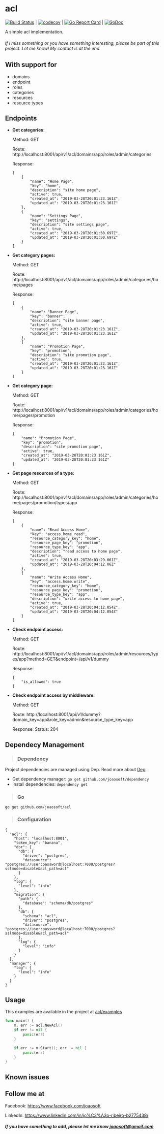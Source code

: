 # acl
[![Build Status](https://travis-ci.org/joaosoft/acl.svg?branch=master)](https://travis-ci.org/joaosoft/acl) | [![codecov](https://codecov.io/gh/joaosoft/acl/branch/master/graph/badge.svg)](https://codecov.io/gh/joaosoft/acl) | [![Go Report Card](https://goreportcard.com/badge/github.com/joaosoft/acl)](https://goreportcard.com/report/github.com/joaosoft/acl) | [![GoDoc](https://godoc.org/github.com/joaosoft/acl?status.svg)](https://godoc.org/github.com/joaosoft/acl)

A simple acl implementation.


###### If i miss something or you have something interesting, please be part of this project. Let me know! My contact is at the end.

## With support for
* domains
* endpoint
* roles
* categories
* resources
* resource types

## Endpoints
* **Get categories:** 

    Method: GET

    Route: http://localhost:8001/api/v1/acl/domains/app/roles/admin/categories
    
    Response: 
    ```
    [
        {
            "name": "Home Page",
            "key": "home",
            "description": "site home page",
            "active": true,
            "created_at": "2019-03-28T20:01:23.161Z",
            "updated_at": "2019-03-28T20:01:23.161Z"
        },
        {
            "name": "Settings Page",
            "key": "settings",
            "description": "site settings page",
            "active": true,
            "created_at": "2019-03-28T20:01:50.697Z",
            "updated_at": "2019-03-28T20:01:50.697Z"
        }
    ]
    ```

* **Get category pages:** 

    Method: GET
    
    Route: http://localhost:8001/api/v1/acl/domains/app/roles/admin/categories/home/pages
    
    Response: 
    ```
    [
        {
            "name": "Banner Page",
            "key": "banner",
            "description": "site banner page",
            "active": true,
            "created_at": "2019-03-28T20:01:23.161Z",
            "updated_at": "2019-03-28T20:01:23.161Z"
        },
        {
            "name": "Promotion Page",
            "key": "promotion",
            "description": "site promotion page",
            "active": true,
            "created_at": "2019-03-28T20:01:23.161Z",
            "updated_at": "2019-03-28T20:01:23.161Z"
        }
    ]
    ```

* **Get category page:** 

    Method: GET
    
    Route: http://localhost:8001/api/v1/acl/domains/app/roles/admin/categories/home/pages/promotion
    
    Response: 
    ```
    {
        "name": "Promotion Page",
        "key": "promotion",
        "description": "site promotion page",
        "active": true,
        "created_at": "2019-03-28T20:01:23.161Z",
        "updated_at": "2019-03-28T20:01:23.161Z"
    }
    ```
    
* **Get page resources of a type:** 

    Method: GET
    
    Route: http://localhost:8001/api/v1/acl/domains/app/roles/admin/categories/home/pages/promotion/types/app
    
    Response: 
    ```
    [
        {
            "name": "Read Access Home",
            "key": "access.home.read",
            "resource_category_key": "home",
            "resource_page_key": "promotion",
            "resource_type_key": "app",
            "description": "read access to home page",
            "active": true,
            "created_at": "2019-03-28T20:03:29.061Z",
            "updated_at": "2019-03-28T20:04:12.06Z"
        },
        {
            "name": "Write Access Home",
            "key": "access.home.write",
            "resource_category_key": "home",
            "resource_page_key": "promotion",
            "resource_type_key": "app",
            "description": "write access to home page",
            "active": true,
            "created_at": "2019-03-28T20:04:12.054Z",
            "updated_at": "2019-03-28T20:04:12.054Z"
        }
    ]
    ```

* **Check endpoint access:** 

    Method: GET
    
    Route: http://localhost:8001/api/v1/acl/domains/app/roles/admin/resources/types/app?method=GET&endpoint=/api/v1/dummy
    
    Response: 
    ```
    {
        "is_allowed": true
    }
    ```

* **Check endpoint access by middleware:** 

    Method: GET
    
    Route: http://localhost:8001/api/v1/dummy?domain_key=app&role_key=admin&resource_type_key=app
    
    Response: Status: 204
    
## Dependecy Management
>### Dependency

Project dependencies are managed using Dep. Read more about [Dep](https://github.com/golang/dep).
* Get dependency manager: `go get github.com/joaosoft/dependency`
* Install dependencies: `dependency get`


>### Go
```
go get github.com/joaosoft/acl
```

>### Configuration
```
{
  "acl": {
    "host": "localhost:8001",
    "token_key": "banana",
    "dbr": {
      "db": {
        "driver": "postgres",
        "datasource": "postgres://user:password@localhost:7000/postgres?sslmode=disable&acl_path=acl"
      }
    },
    "log": {
      "level": "info"
    },
    "migration": {
      "path": {
        "database": "schema/db/postgres"
      },
      "db": {
        "schema": "acl",
        "driver": "postgres",
        "datasource": "postgres://user:password@localhost:7000/postgres?sslmode=disable&acl_path=acl"
      },
      "log": {
        "level": "info"
      }
    }
  },
  "manager": {
    "log": {
      "level": "info"
    }
  }
}
```

## Usage 
This examples are available in the project at [acl/examples](https://github.com/joaosoft/acl/tree/master/examples)

```go
func main() {
	m, err := acl.NewAcl()
	if err != nil {
		panic(err)
	}

	if err := m.Start(); err != nil {
		panic(err)
	}
}
```

## Known issues

## Follow me at
Facebook: https://www.facebook.com/joaosoft

LinkedIn: https://www.linkedin.com/in/jo%C3%A3o-ribeiro-b2775438/

##### If you have something to add, please let me know joaosoft@gmail.com
